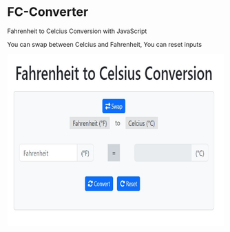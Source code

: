 # FC-Converter
 Fahrenheit to Celcius Conversion with JavaScript

 You can swap between Celcius and Fahrenheit,
 You can reset inputs


<div align="center">
  <img height="400" src="https://raw.githubusercontent.com/mamudo/FC-Converter/main/ss.jpg?token=GHSAT0AAAAAACFLYDL3QKFKY2QXA2M4UFFKZJNPIAQ"  />
</div>
